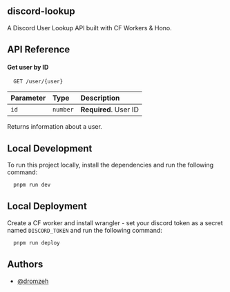 ## discord-lookup

A Discord User Lookup API built with CF Workers & Hono.

## API Reference

#### Get user by ID

```http
  GET /user/{user}
```

| Parameter | Type     | Description           |
| :-------- | :------- | :-------------------- |
| `id`      | `number` | **Required**. User ID |

Returns information about a user.

## Local Development

To run this project locally, install the dependencies and run the following command:

```bash
  pnpm run dev
```

## Local Deployment

Create a CF worker and install wrangler - set your discord token as a secret named `DISCORD_TOKEN` and run the following command:

```bash
  pnpm run deploy
```

## Authors

-   [@dromzeh](https://www.github.com/dromzeh)
